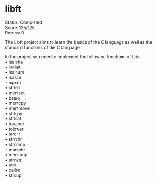 # libft
Status: Completed </br>
Score: 125/125 </br>
Retries: 0

The Libft project aims to learn the basics of the C language as well as the standard functions of the C language </br>

In the project you need to implement the following functions of Libc: </br>
• isalpha</br>
• isdigit</br>
• isalnum</br>
• isascii</br>
• isprint</br>
• strlen</br>
• memset</br>
• bzero</br>
• memcpy</br>
• memmove</br>
• strlcpy</br>
• strlcat</br>
• toupper</br>
• tolower</br>
• strchr</br>
• strrchr</br>
• strncmp</br>
• memchr</br>
• memcmp</br>
• strnstr</br>
• atoi</br>
• calloc</br>
• strdup</br>
